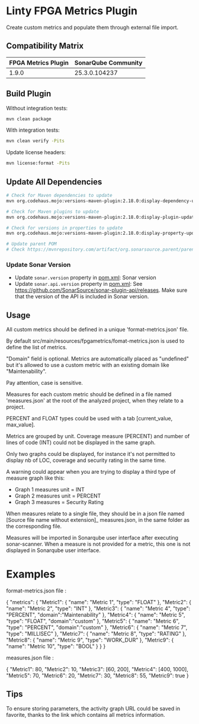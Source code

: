# Linty FPGA Metrics Plugin

Create custom metrics and populate them through external file import.

## Compatibility Matrix

| FPGA Metrics Plugin | SonarQube Community |
|---------------------|---------------------|
| 1.9.0               | 25.3.0.104237       |

## Build Plugin

Without integration tests:

```bash
mvn clean package
```

With integration tests:

```bash
mvn clean verify -Pits
```

Update license headers:

```bash
mvn license:format -Pits
```

## Update All Dependencies

```bash
# Check for Maven dependencies to update
mvn org.codehaus.mojo:versions-maven-plugin:2.18.0:display-dependency-updates -Pits

# Check for Maven plugins to update
mvn org.codehaus.mojo:versions-maven-plugin:2.18.0:display-plugin-updates -Pits

# Check for versions in properties to update
mvn org.codehaus.mojo:versions-maven-plugin:2.18.0:display-property-updates -Pits

# Update parent POM
# Check https://mvnrepository.com/artifact/org.sonarsource.parent/parent
```

### Update Sonar Version

* Update `sonar.version` property in [pom.xml](pom.xml): Sonar version
* Update `sonar.api.version` property in [pom.xml](pom.xml):
  See https://github.com/SonarSource/sonar-plugin-api/releases. Make sure that the version of the API is included in
  Sonar version.

## Usage

All custom metrics should be defined in a unique 'format-metrics.json' file.

By default src/main/resources/fpgametrics/fomat-metrics.json is used to define the list of metrics.

"Domain" field is optional. Metrics are automatically placed as "undefined" but it's allowed to use a custom metric with
an existing domain like "Maintenability".

Pay attention, case is sensitive.

Measures for each custom metric should be defined in a file named 'measures.json' at the root of the analyzed project,
when they relate to a project.

PERCENT and FLOAT types could be used with a tab [current_value, max_value].

Metrics are grouped by unit. Coverage measure (PERCENT) and number of lines of code (INT) could not be displayed in the
same graph.

Only two graphs could be displayed, for instance it's not permitted to display nb of LOC, coverage and security rating
in the same time.

A warning could appear when you are trying to display a third type of measure graph like this:

- Graph 1 measures unit = INT
- Graph 2 measures unit = PERCENT
- Graph 3 measures = Security Rating

When measures relate to a single file, they should be in a json file named [Source file name without extension]_
measures.json, in the same folder as the corresponding file.

Measures will be imported in Sonarqube user interface after executing sonar-scanner. When a measure is not provided for
a metric, this one is not displayed in Sonarqube user interface.

# Examples

format-metrics.json file :

{
"metrics": {
"Metric1": {
"name": "Metric 1",
"type": "FLOAT"
},
"Metric2": {
"name": "Metric 2",
"type": "INT"
},
"Metric3": {
"name": "Metric 4",
"type": "PERCENT",
"domain":"Maintenability"
},
"Metric4": {
"name": "Metric 5",
"type": "FLOAT",
"domain":"custom"
},
"Metric5": {
"name": "Metric 6",
"type": "PERCENT",
"domain":"custom"
},
"Metric6": {
"name": "Metric 7",
"type": "MILLISEC"
},
"Metric7": {
"name": "Metric 8",
"type": "RATING"
},
"Metric8": {
"name": "Metric 9",
"type": "WORK_DUR"
},
"Metric9": {
"name": "Metric 10",
"type": "BOOL"
}
}
}

measures.json file :

{
"Metric1": 80,
"Metric2": 10,
"Metric3": [60, 200],
"Metric4": [400, 1000],
"Metric5": 70,
"Metric6": 20,
"Metric7": 30,
"Metric8": 55,
"Metric9": true
}

## Tips

To ensure storing parameters, the activity graph URL could be saved in favorite, thanks to the link which contains all
metrics information.

